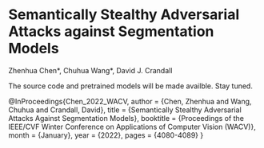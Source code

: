 # Semantically Stealthy Adversarial Attacks against Segmentation Models
Zhenhua Chen*, Chuhua Wang*, David J. Crandall

The source code and pretrained models will be made availble. Stay tuned.

@InProceedings{Chen_2022_WACV,
    author    = {Chen, Zhenhua and Wang, Chuhua and Crandall, David},
    title     = {Semantically Stealthy Adversarial Attacks Against Segmentation Models},
    booktitle = {Proceedings of the IEEE/CVF Winter Conference on Applications of Computer Vision (WACV)},
    month     = {January},
    year      = {2022},
    pages     = {4080-4089}
}

